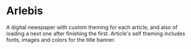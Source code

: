 # Arlebis
A digital newspaper with custom theming for each article, and also of loading a next one after finishing the first.
Article's self theming includes fonts, images and colors for the title banner.
